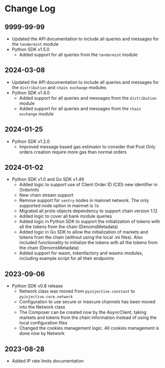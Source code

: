 # Change Log

## 9999-99-99
- Updated the API documentation to include all queries and messages for the `tendermint` module
- Python SDK v1.5.0
  - Added support for all queries from the `tendermint` module

## 2024-03-08
- Updated the API documentation to include all queries and messages for the `distribution` and `chain exchange` modules
- Python SDK v1.4.0
  - Added support for all queries and messages from the `distribution` module
  - Added support for all queries and messages from the `chain exchange` module

## 2024-01-25
- Python SDK v1.2.0
  - Improved message based gas estimator to consider that Post Only orders creation require more gas than normal orders

## 2024-01-02
- Python SDK v1.0 and Go SDK v1.49
  - Added logic to support use of Client Order ID (CID) new identifier in OrderInfo
  - New chain stream support
  - Remove support for `sentry` nodes in mainnet network. The only supported node option in mainnet is `lb`
  - Migrated all proto objects dependency to support chain version 1.12
  - Added logic to cover all bank module queries
  - Added logic in Python SDK to support the initialization of tokens with all the tokens from the chain (DenomsMetadata)
  - Added logic in Go SDK to allow the initialization of markets and tokens from the chain (without using the local .ini files). Also included functionality to initialize the tokens wilh all the tokens from the chain (DenomsMetadata)
  - Added support for wasm, tokenfactory and wasmx modules, including example script for all their endpoints

## 2023-09-06
- Python SDK v0.8 release
    - Network class was moved from `pyinjective.constant` to `pyinjective.core.network`
    - Configuration to use secure or insecure channels has been moved into the Network class
    - The Composer can be created now by the AsyncClient, taking markets and tokens from the chain information instead of using the local configuration files
    - Changed the cookies management logic. All cookies management is done now by Network

## 2023-08-28
- Added IP rate limits documentation